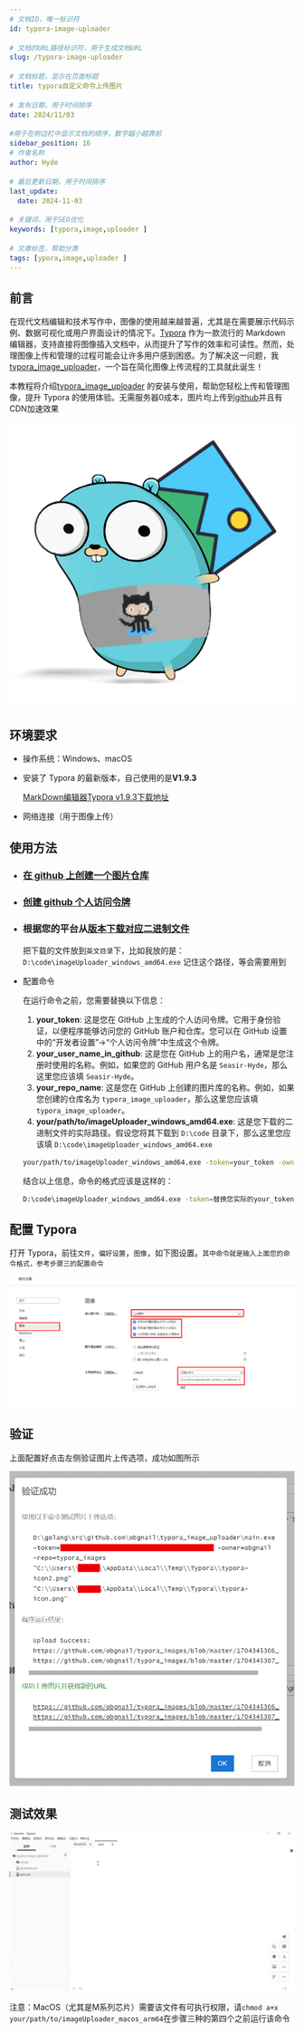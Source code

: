 ```yaml
---
# 文档ID，唯一标识符
id: typora-image-uploader

# 文档的URL路径标识符，用于生成文档URL
slug: /typora-image-uploader

# 文档标题，显示在页面标题
title: typora自定义命令上传图片

# 发布日期，用于时间排序
date: 2024/11/03

#用于在侧边栏中显示文档的顺序，数字越小越靠前
sidebar_position: 16
# 作者名称
author: Hyde

# 最后更新日期，用于时间排序
last_update:
  date: 2024-11-03

# 关键词，用于SEO优化
keywords: [typora,image,uploader ]

# 文章标签，帮助分类
tags: [ypora,image,uploader ]
---
```


## 前言

在现代文档编辑和技术写作中，图像的使用越来越普遍，尤其是在需要展示代码示例、数据可视化或用户界面设计的情况下。[Typora](https://typora.io/) 作为一款流行的 Markdown 编辑器，支持直接将图像插入文档中，从而提升了写作的效率和可读性。然而，处理图像上传和管理的过程可能会让许多用户感到困惑。为了解决这一问题，我[typora_image_uploader](https://github.com/obgnail/typora_image_uploader)，一个旨在简化图像上传流程的工具就此诞生！

本教程将介绍[typora_image_uploader](https://github.com/obgnail/typora_image_uploader) 的安装与使用，帮助您轻松上传和管理图像，提升 Typora 的使用体验。无需服务器0成本，图片均上传到[github](https://github.com/)并且有CDN加速效果

![图标](https://github.com/obgnail/typora_image_uploader/raw/master/assets/icon.jpg)

## 环境要求

- 操作系统：Windows、macOS

- 安装了 Typora 的最新版本，自己使用的是**V1.9.3**

  [MarkDown编辑器Typora v1.9.3下载地址](https://www.x6g.com/i-wz-24216.html)

- 网络连接（用于图像上传）



## 使用方法

- ### [在 github 上创建一个图片仓库](https://docs.github.com/cn/enterprise-server@2.22/get-started/quickstart/create-a-repo)

- ### [创建 github 个人访问令牌](https://docs.github.com/en/authentication/keeping-your-account-and-data-secure/managing-your-personal-access-tokens#creating-a-personal-access-token-classic)

- ### 根据您的平台从[版本下载对应二进制文件](https://github.com/obgnail/typora_image_uploader/releases/latest)

  把下载的文件放到`英文目录`下，比如我放的是：`D:\code\imageUploader_windows_amd64.exe`   记住这个路径，等会需要用到

  

- 配置命令

  在运行命令之前，您需要替换以下信息：

  1. **your_token**: 这是您在 GitHub 上生成的个人访问令牌。它用于身份验证，以便程序能够访问您的 GitHub 账户和仓库。您可以在 GitHub 设置中的“开发者设置”->“个人访问令牌”中生成这个令牌。
  2. **your_user_name_in_github**: 这是您在 GitHub 上的用户名，通常是您注册时使用的名称。例如，如果您的 GitHub 用户名是 `Seasir-Hyde`，那么这里您应该填 `Seasir-Hyde`。
  3. **your_repo_name**: 这是您在 GitHub 上创建的图片库的名称。例如，如果您创建的仓库名为 `typora_image_uploader`，那么这里您应该填 `typora_image_uploader`。
  4. **your/path/to/imageUploader_windows_amd64.exe**: 这是您下载的二进制文件的实际路径。假设您将其下载到 `D:\code` 目录下，那么这里您应该填 `D:\code\imageUploader_windows_amd64.exe`

  ```bash
  your/path/to/imageUploader_windows_amd64.exe -token=your_token -owner=your_user_name_in_github -repo=your_repo_name
  ```

  结合以上信息，命令的格式应该是这样的：

  ```bash
  D:\code\imageUploader_windows_amd64.exe -token=替换您实际的your_token -owner=Seasir-Hyde -repo=typora_image_uploader
  ```

  

## 配置 Typora

打开 Typora，前往`文件`，`偏好设置`，`图像`，如下图设置。`其中命令就是输入上面您的命令格式，参考步骤三的配置命令`

![image-20241103025718494](https://raw.githubusercontent.com/Seasir-Hyde/typora_image_uploader/main/image/1730573838_0.png)



## 验证

上面配置好点击左侧验证图片上传选项，成功如图所示

![测试](https://github.com/obgnail/typora_image_uploader/raw/master/assets/test.png)

## 测试效果

![preview](https://github.com/obgnail/typora_image_uploader/raw/master/assets/preview.gif)

注意：MacOS（尤其是M系列芯片）需要该文件有可执行权限，请`chmod a+x your/path/to/imageUploader_macos_arm64`在步骤三种的第四个之前运行该命令
